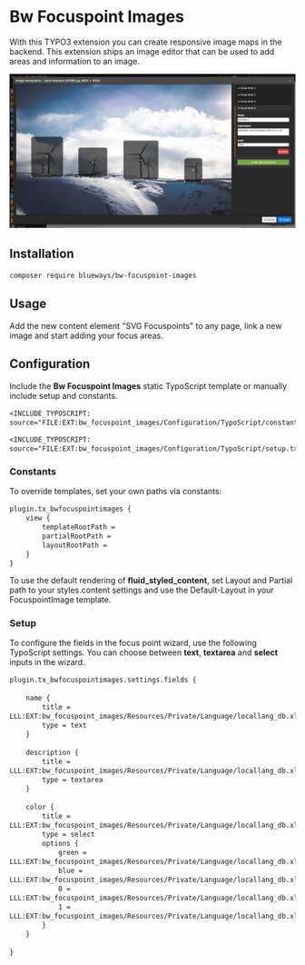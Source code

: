 # Bw Focuspoint Images

With this TYPO3 extension you can create responsive image maps in the
backend. This extension ships an image editor that can be used to add areas and information to an image.

![Example Image](Documentation/preview.png)

## Installation

```bash
composer require blueways/bw-focuspoint-images
```

## Usage

Add the new content element "SVG Focuspoints" to any page, link a new image and start adding your focus areas.

## Configuration

Include the **Bw Focuspoint Images** static TypoScript template or manually include setup and constants.

```typo3_typoscript
<INCLUDE_TYPOSCRIPT: source="FILE:EXT:bw_focuspoint_images/Configuration/TypoScript/constants.txt">
```
```typo3_typoscript
<INCLUDE_TYPOSCRIPT: source="FILE:EXT:bw_focuspoint_images/Configuration/TypoScript/setup.txt">
```

### Constants

To override templates, set your own paths via constants:

```typo3_typoscript
plugin.tx_bwfocuspointimages {
	view {
		templateRootPath =
		partialRootPath =
		layoutRootPath =
	}
}
```

To use the default rendering of **fluid_styled_content**, set Layout and Partial path to your styles.content settings and use the Default-Layout in your FocuspointImage template.

### Setup

To configure the fields in the focus point wizard, use the following TypoScript settings. You can choose between **text**, **textarea** and **select** inputs in the wizard.

```typo3_typoscript
plugin.tx_bwfocuspointimages.settings.fields {

    name {
        title = LLL:EXT:bw_focuspoint_images/Resources/Private/Language/locallang_db.xlf:wizard.single_point.field.name.title
        type = text
    }

    description {
        title = LLL:EXT:bw_focuspoint_images/Resources/Private/Language/locallang_db.xlf:wizard.single_point.field.description.title
        type = textarea
    }

    color {
        title = LLL:EXT:bw_focuspoint_images/Resources/Private/Language/locallang_db.xlf:wizard.single_point.field.color.title
        type = select
        options {
            green = LLL:EXT:bw_focuspoint_images/Resources/Private/Language/locallang_db.xlf:wizard.single_point.field.color.options.green.title
            blue = LLL:EXT:bw_focuspoint_images/Resources/Private/Language/locallang_db.xlf:wizard.single_point.field.color.options.blue.title
            0 = LLL:EXT:bw_focuspoint_images/Resources/Private/Language/locallang_db.xlf:wizard.single_point.field.color.options.0.title
            1 = LLL:EXT:bw_focuspoint_images/Resources/Private/Language/locallang_db.xlf:wizard.single_point.field.color.options.1.title
        }
    }

}
```
